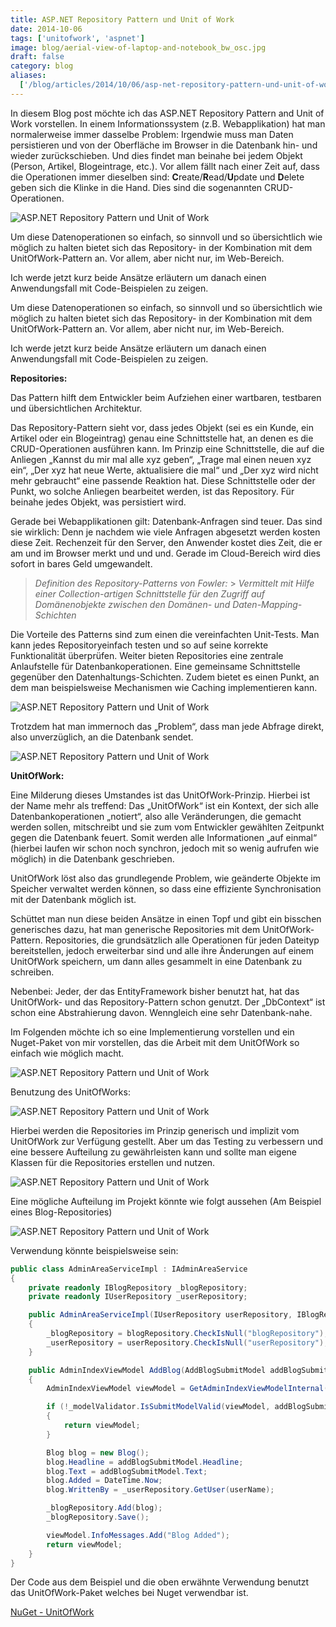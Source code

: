 ```yaml
---
title: ASP.NET Repository Pattern und Unit of Work
date: 2014-10-06
tags: ['unitofwork', 'aspnet']
image: blog/aerial-view-of-laptop-and-notebook_bw_osc.jpg
draft: false
category: blog
aliases:
  ['/blog/articles/2014/10/06/asp-net-repository-pattern-und-unit-of-work/']
---
```


In diesem Blog post möchte ich das ASP.NET Repository Pattern and Unit of Work vorstellen. In einem Informationssystem (z.B. Webapplikation) hat man normalerweise immer dasselbe Problem: Irgendwie muss man Daten persistieren und von der Oberfläche im Browser in die Datenbank hin- und wieder zurückschieben. Und dies findet man beinahe bei jedem Objekt (Person, Artikel, Blogeintrage, etc.). Vor allem fällt nach einer Zeit auf, dass die Operationen immer dieselben sind: **C**reate/**R**ead/**U**pdate und **D**elete geben sich die Klinke in die Hand. Dies sind die sogenannten CRUD-Operationen.

![ASP.NET Repository Pattern und Unit of Work](https://offeringsolutionscdn.blob.core.windows.net/$web/img/articles/2014-10-06/01.png)

Um diese Datenoperationen so einfach, so sinnvoll und so übersichtlich wie möglich zu halten bietet sich das Repository- in der Kombination mit dem UnitOfWork-Pattern an. Vor allem, aber nicht nur, im Web-Bereich.

Ich werde jetzt kurz beide Ansätze erläutern um danach einen Anwendungsfall mit Code-Beispielen zu zeigen.

Um diese Datenoperationen so einfach, so sinnvoll und so übersichtlich wie möglich zu halten bietet sich das Repository- in der Kombination mit dem UnitOfWork-Pattern an. Vor allem, aber nicht nur, im Web-Bereich.

Ich werde jetzt kurz beide Ansätze erläutern um danach einen Anwendungsfall mit Code-Beispielen zu zeigen.

**Repositories:**

Das Pattern hilft dem Entwickler beim Aufziehen einer wartbaren, testbaren und übersichtlichen Architektur.

Das Repository-Pattern sieht vor, dass jedes Objekt (sei es ein Kunde, ein Artikel oder ein Blogeintrag) genau eine Schnittstelle hat, an denen es die CRUD-Operationen ausführen kann. Im Prinzip eine Schnittstelle, die auf die Anliegen „Kannst du mir mal alle xyz geben“, „Trage mal einen neuen xyz ein“, „Der xyz hat neue Werte, aktualisiere die mal“ und „Der xyz wird nicht mehr gebraucht“ eine passende Reaktion hat. Diese Schnittstelle oder der Punkt, wo solche Anliegen bearbeitet werden, ist das Repository. Für beinahe jedes Objekt, was persistiert wird.

Gerade bei Webapplikationen gilt: Datenbank-Anfragen sind teuer. Das sind sie wirklich: Denn je nachdem wie viele Anfragen abgesetzt werden kosten diese Zeit. Rechenzeit für den Server, den Anwender kostet dies Zeit, die er am und im Browser merkt und und und. Gerade im Cloud-Bereich wird dies sofort in bares Geld umgewandelt.

> _Definition des Repository-Patterns von Fowler:_ > _Vermittelt mit Hilfe einer Collection-artigen Schnittstelle für den Zugriff auf Domänenobjekte zwischen den Domänen- und Daten-Mapping-Schichten_

Die Vorteile des Patterns sind zum einen die vereinfachten Unit-Tests. Man kann jedes Repositoryeinfach testen und so auf seine korrekte Funktionalität überprüfen. Weiter bieten Repositories eine zentrale Anlaufstelle für Datenbankoperationen. Eine gemeinsame Schnittstelle gegenüber den Datenhaltungs-Schichten. Zudem bietet es einen Punkt, an dem man beispielsweise Mechanismen wie Caching implementieren kann.

![ASP.NET Repository Pattern und Unit of Work](https://offeringsolutionscdn.blob.core.windows.net/$web/img/articles/2014-10-06/02.png)

Trotzdem hat man immernoch das „Problem“, dass man jede Abfrage direkt, also unverzüglich, an die Datenbank sendet.

![ASP.NET Repository Pattern und Unit of Work](https://offeringsolutionscdn.blob.core.windows.net/$web/img/articles/2014-10-06/03.png)

**UnitOfWork:**

Eine Milderung dieses Umstandes ist das UnitOfWork-Prinzip. Hierbei ist der Name mehr als treffend: Das „UnitOfWork“ ist ein Kontext, der sich alle Datenbankoperationen „notiert“, also alle Veränderungen, die gemacht werden sollen, mitschreibt und sie zum vom Entwickler gewählten Zeitpunkt gegen die Datenbank feuert. Somit werden alle Informationen „auf einmal“ (hierbei laufen wir schon noch synchron, jedoch mit so wenig aufrufen wie möglich) in die Datenbank geschrieben.

UnitOfWork löst also das grundlegende Problem, wie geänderte Objekte im Speicher verwaltet werden können, so dass eine effiziente Synchronisation mit der Datenbank möglich ist.

Schüttet man nun diese beiden Ansätze in einen Topf und gibt ein bisschen generisches dazu, hat man generische Repositories mit dem UnitOfWork-Pattern. Repositories, die grundsätzlich alle Operationen für jeden Dateityp bereitstellen, jedoch erweiterbar sind und alle ihre Änderungen auf einem UnitOfWork speichern, um dann alles gesammelt in eine Datenbank zu schreiben.

Nebenbei: Jeder, der das EntityFramework bisher benutzt hat, hat das UnitOfWork- und das Repository-Pattern schon genutzt. Der „DbContext“ ist schon eine Abstrahierung davon. Wenngleich eine sehr Datenbank-nahe.

Im Folgenden möchte ich so eine Implementierung vorstellen und ein Nuget-Paket von mir vorstellen, das die Arbeit mit dem UnitOfWork so einfach wie möglich macht.

![ASP.NET Repository Pattern und Unit of Work](https://offeringsolutionscdn.blob.core.windows.net/$web/img/articles/2014-10-06/04.png)

Benutzung des UnitOfWorks:

![ASP.NET Repository Pattern und Unit of Work](https://offeringsolutionscdn.blob.core.windows.net/$web/img/articles/2014-10-06/05.png)

Hierbei werden die Repositories im Prinzip generisch und implizit vom UnitOfWork zur Verfügung gestellt. Aber um das Testing zu verbessern und eine bessere Aufteilung zu gewährleisten kann und sollte man eigene Klassen für die Repositories erstellen und nutzen.

![ASP.NET Repository Pattern und Unit of Work](https://offeringsolutionscdn.blob.core.windows.net/$web/img/articles/2014-10-06/06.png)

Eine mögliche Aufteilung im Projekt könnte wie folgt aussehen (Am Beispiel eines Blog-Repositories)

![ASP.NET Repository Pattern und Unit of Work](https://offeringsolutionscdn.blob.core.windows.net/$web/img/articles/2014-10-06/07.png)

Verwendung könnte beispielsweise sein:

```csharp
public class AdminAreaServiceImpl : IAdminAreaService
{
    private readonly IBlogRepository _blogRepository;
    private readonly IUserRepository _userRepository;

    public AdminAreaServiceImpl(IUserRepository userRepository, IBlogRepository blogRepository)
    {
        _blogRepository = blogRepository.CheckIsNull("blogRepository");
        _userRepository = userRepository.CheckIsNull("userRepository");
    }

    public AdminIndexViewModel AddBlog(AddBlogSubmitModel addBlogSubmitModel, string userName)
    {
        AdminIndexViewModel viewModel = GetAdminIndexViewModelInternal(null, addBlogSubmitModel);

        if (!_modelValidator.IsSubmitModelValid(viewModel, addBlogSubmitModel))
        {
            return viewModel;
        }

        Blog blog = new Blog();
        blog.Headline = addBlogSubmitModel.Headline;
        blog.Text = addBlogSubmitModel.Text;
        blog.Added = DateTime.Now;
        blog.WrittenBy = _userRepository.GetUser(userName);

        _blogRepository.Add(blog);
        _blogRepository.Save();

        viewModel.InfoMessages.Add("Blog Added");
        return viewModel;
    }
}
```

Der Code aus dem Beispiel und die oben erwähnte Verwendung benutzt das UnitOfWork-Paket welches bei Nuget verwendbar ist.

<a href="http://www.nuget.org/packages/OfferingSolutions.UnitOfWork.Structure/" target="_blank">NuGet - UnitOfWork</a>
